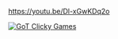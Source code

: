 https://youtu.be/Dl-xGwKDq2o


[![GoT Clicky Games](https://img.youtube.com/vi/https://youtu.be/Dl-xGwKDq2o/0.jpg)](https://www.youtube.com/watch?v=https://youtu.be/Dl-xGwKDq2o)
